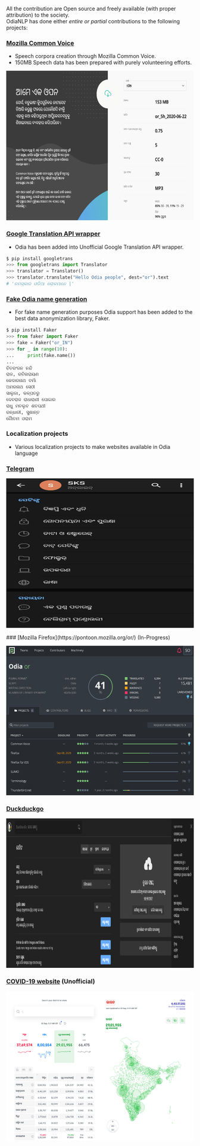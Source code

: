 All the contribution are Open source and freely available (with proper attribution) to the society.   
OdiaNLP has done either _entire or partial_ contributions to the following projects:

### [Mozilla Common Voice](https://commonvoice.mozilla.org/or)
- Speech corpora creation through Mozilla Common Voice.
- 150MB Speech data has been prepared with purely volunteering efforts.

<p align="center">
  <img width="560" height="400" src="/images/Common_Voice_screenshot.png">
</p>

### [Google Translation API wrapper](https://github.com/ssut/py-googletrans)
- Odia has been added into Unofficial Google Translation API wrapper.
```python
$ pip install googletrans
>>> from googletrans import Translator
>>> translator = Translator()
>>> translator.translate("Hello Odia people", dest="or").text
# 'ନମସ୍କାର ଓଡିଆ ଲୋକମାନେ |'
```
### [Fake Odia name generation](https://github.com/joke2k/faker)
- For fake name generation purposes Odia support has been added to the best data anonymization library, Faker.
```python
$ pip install Faker
>>> from faker import Faker
>>> fake = Faker("or_IN")
>>> for _ in range(10):
...     print(fake.name())
... 
ଚିତରଂଜନ ନନ୍ଦି
ରାଜ, ରବିନାରାୟଣ
କେଦାରନାଥ ବର୍ମା
ଅମରନାଥ ସେଠୀ
ସାଲୁଜା, କଳ୍ପତରୁ
ଦେବରାଜ ରାଧାରାଣୀ ପୋଦ୍ଦାର
ରାଧୁ ମତଲୁବ ଶତପଥୀ
ରନ୍ଧାରୀ, ସୁଶାନ୍ତ
ଗୈାତମ ଓରାମ
```
### Localization projects
- Various localization projects to make websites available in Odia language
### [Telegram](https://telegram.org/)
<p align="center">
  <img width="560" height="400" src="/images/telegram.jpg">
</p>
### [Mozilla Firefox](https://pontoon.mozilla.org/or/) (In-Progress)
<p align="center">
  <img width="560" height="400" src="/images/pontoon.png">
</p>

### [Duckduckgo](https://duckduckgo.com/)
<p align="center">
  <img width="560" height="400" src="/images/ddg.png">
</p>

### [COVID-19 website](https://www.covid19india.org/) (Unofficial)
<p align="center">
  <img width="560" height="400" src="/images/covid19_screenshot.png">
</p>
